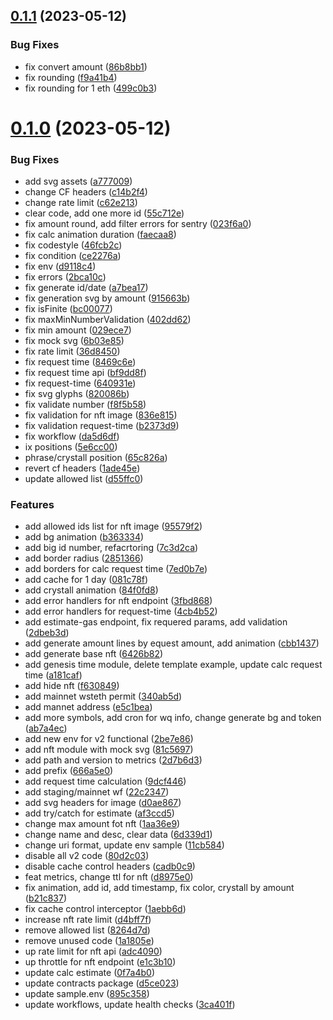 ## [0.1.1](https://github.com/lidofinance/withdrawals-api/compare/0.1.0...0.1.1) (2023-05-12)


### Bug Fixes

* fix convert amount ([86b8bb1](https://github.com/lidofinance/withdrawals-api/commit/86b8bb1c911cd4fee107ef4df22522610116369a))
* fix rounding ([f9a41b4](https://github.com/lidofinance/withdrawals-api/commit/f9a41b4dbbf96040cedb1a4aa39242f380b9352b))
* fix rounding for 1 eth ([499c0b3](https://github.com/lidofinance/withdrawals-api/commit/499c0b3ef131124208934df2028cf056247cc1d9))



# [0.1.0](https://github.com/lidofinance/withdrawals-api/compare/9dcf446e6fc3a99ddf1eae6b8ad114026cedeae3...0.1.0) (2023-05-12)


### Bug Fixes

* add svg assets ([a777009](https://github.com/lidofinance/withdrawals-api/commit/a777009708b1eac47843e384a656f45ce833a5cc))
* change CF headers ([c14b2f4](https://github.com/lidofinance/withdrawals-api/commit/c14b2f408fbfda26dfc4f701347d6cc0807dd453))
* change rate limit ([c62e213](https://github.com/lidofinance/withdrawals-api/commit/c62e2132ea9fffe56fe34cc9b429e4ec1ee57b75))
* clear code, add one more id ([55c712e](https://github.com/lidofinance/withdrawals-api/commit/55c712e0460fbbc7fb5fe42b61208ed0defefce7))
* fix amount round, add filter errors for sentry ([023f6a0](https://github.com/lidofinance/withdrawals-api/commit/023f6a007632137d6dfdc54766bb85e6ef8fe0d6))
* fix calc animation duration ([faecaa8](https://github.com/lidofinance/withdrawals-api/commit/faecaa851433988a205be89a46902ef9db1fc765))
* fix codestyle ([46fcb2c](https://github.com/lidofinance/withdrawals-api/commit/46fcb2c2d2d48f21b0aae5c31e475792801c8d1c))
* fix condition ([ce2276a](https://github.com/lidofinance/withdrawals-api/commit/ce2276a601e384e5095d4550346ca9b722350166))
* fix env ([d9118c4](https://github.com/lidofinance/withdrawals-api/commit/d9118c4c5f3028d01ca5171efa34ac32b418aa2a))
* fix errors ([2bca10c](https://github.com/lidofinance/withdrawals-api/commit/2bca10ca05f76463ae246d163875b35279b0c3c0))
* fix generate id/date ([a7bea17](https://github.com/lidofinance/withdrawals-api/commit/a7bea171f50cd39aa765cb825f0efa084985f251))
* fix generation svg by amount ([915663b](https://github.com/lidofinance/withdrawals-api/commit/915663b131b9abaca8665a1d507c98163990131f))
* fix isFinite ([bc00077](https://github.com/lidofinance/withdrawals-api/commit/bc0007719ac597e90c4b95866cc34fac4c3916bb))
* fix maxMinNumberValidation ([402dd62](https://github.com/lidofinance/withdrawals-api/commit/402dd622b25dbc49ddb43cdfa639451e3b32f61f))
* fix min amount ([029ece7](https://github.com/lidofinance/withdrawals-api/commit/029ece7b898d3aae41fc04426ad2150ef50816b5))
* fix mock svg ([6b03e85](https://github.com/lidofinance/withdrawals-api/commit/6b03e85a6c1ca002270ee089145aa6e44fe94ec2))
* fix rate limit ([36d8450](https://github.com/lidofinance/withdrawals-api/commit/36d8450bd54e86ad88a6d18ae399d362aa46817e))
* fix request time ([8469c6e](https://github.com/lidofinance/withdrawals-api/commit/8469c6e657a0745942248fa3ce301ac992db31db))
* fix request time api ([bf9dd8f](https://github.com/lidofinance/withdrawals-api/commit/bf9dd8f88deb2bc19685536cb344d9087271c69f))
* fix request-time ([640931e](https://github.com/lidofinance/withdrawals-api/commit/640931e594c967243dd6b921d16ceb8a3ea5f588))
* fix svg glyphs ([820086b](https://github.com/lidofinance/withdrawals-api/commit/820086ba35efb209e1f9a5b28fd3906dc9976b44))
* fix validate number ([f8f5b58](https://github.com/lidofinance/withdrawals-api/commit/f8f5b588cb5fb63c74820b19e74af869b671258f))
* fix validation for nft image ([836e815](https://github.com/lidofinance/withdrawals-api/commit/836e8151ae94534b7d1234476bad6c5efadb924f))
* fix validation request-time ([b2373d9](https://github.com/lidofinance/withdrawals-api/commit/b2373d981e7cdd78779c0095e1dbc9b695ab3e81))
* fix workflow ([da5d6df](https://github.com/lidofinance/withdrawals-api/commit/da5d6df1f1e1ea7b9bf7d3dd21d8e09b93573445))
* ix positions ([5e6cc00](https://github.com/lidofinance/withdrawals-api/commit/5e6cc00a694f4c8a0446442e7be3e789904d8a2d))
* phrase/crystall position ([65c826a](https://github.com/lidofinance/withdrawals-api/commit/65c826a77575a25d63a48ba60a1af01226ee6789))
* revert cf headers ([1ade45e](https://github.com/lidofinance/withdrawals-api/commit/1ade45e9dd67438a19a72bce2d9f072d81b9dfea))
* update allowed list ([d55ffc0](https://github.com/lidofinance/withdrawals-api/commit/d55ffc03176382f5519b9c32a0ebd3e8c009f88c))


### Features

* add allowed ids list for nft image ([95579f2](https://github.com/lidofinance/withdrawals-api/commit/95579f2445b29d1fd9df8eeae8d23b391ec538bc))
* add bg animation ([b363334](https://github.com/lidofinance/withdrawals-api/commit/b363334c1c4bd6196610e7d6831b20e6cdb24bff))
* add big id number, refacrtoring ([7c3d2ca](https://github.com/lidofinance/withdrawals-api/commit/7c3d2cad6d1946ae29f9e308bbbd4ef43eadb166))
* add border radius ([2851366](https://github.com/lidofinance/withdrawals-api/commit/2851366f7abcbde06c630b62c35c991501437984))
* add borders for calc request time ([7ed0b7e](https://github.com/lidofinance/withdrawals-api/commit/7ed0b7e9112cfc54dc34596fbd60fd9879ec3196))
* add cache for 1 day ([081c78f](https://github.com/lidofinance/withdrawals-api/commit/081c78fd3f2fb738bce4aa7219f49fac2586e787))
* add crystall animation ([84f0fd8](https://github.com/lidofinance/withdrawals-api/commit/84f0fd858b44a186e15d218fd8d9358c57db429e))
* add error handlers for nft endpoint ([3fbd868](https://github.com/lidofinance/withdrawals-api/commit/3fbd86806dca9831f31063ee68c60d19d107fcc8))
* add error handlers for request-time ([4cb4b52](https://github.com/lidofinance/withdrawals-api/commit/4cb4b52f4bdccf0c5127aa6f5e1ce8ae8a4a07f2))
* add estimate-gas endpoint, fix requered params, add validation ([2dbeb3d](https://github.com/lidofinance/withdrawals-api/commit/2dbeb3d92f84f7bf1bbb825d2f068113bb0a4f37))
* add generate amount lines by equest amount, add animation ([cbb1437](https://github.com/lidofinance/withdrawals-api/commit/cbb14377b18e1eca3547af080f8f60efc5abdc91))
* add generate base nft ([6426b82](https://github.com/lidofinance/withdrawals-api/commit/6426b82590d7d2829e9e7f8caac24300d1519932))
* add genesis time module, delete template example, update calc request time ([a181caf](https://github.com/lidofinance/withdrawals-api/commit/a181cafc40b94bc3e9e6424d828ab6b7d6a1cf7a))
* add hide nft ([f630849](https://github.com/lidofinance/withdrawals-api/commit/f6308498543d647e5c2b7feea1f530ab7210bf93))
* add mainnet wsteth permit ([340ab5d](https://github.com/lidofinance/withdrawals-api/commit/340ab5d269b0beb71fb2253580c74295a808ea33))
* add mannet address ([e5c1bea](https://github.com/lidofinance/withdrawals-api/commit/e5c1bea8396f1b4bdeefb23e73f3a1138b330cb7))
* add more symbols, add cron for wq info, change generate bg and token ([ab7a4ec](https://github.com/lidofinance/withdrawals-api/commit/ab7a4ec8c9ff9378ceee87ae436c3c92dd28e1cd))
* add new env for v2 functional ([2be7e86](https://github.com/lidofinance/withdrawals-api/commit/2be7e86578e8f88653ad6d946a632122ee1c5a94))
* add nft module with mock svg ([81c5697](https://github.com/lidofinance/withdrawals-api/commit/81c5697ce326361ae24dc1f6003ecba8f38fa391))
* add path and version to metrics ([2d7b6d3](https://github.com/lidofinance/withdrawals-api/commit/2d7b6d3a3382c5b3d04d0d599d0d4c8312528512))
* add prefix ([666a5e0](https://github.com/lidofinance/withdrawals-api/commit/666a5e015daf87f01e0371d22209a100fa179471))
* add request time calculation ([9dcf446](https://github.com/lidofinance/withdrawals-api/commit/9dcf446e6fc3a99ddf1eae6b8ad114026cedeae3))
* add staging/mainnet wf ([22c2347](https://github.com/lidofinance/withdrawals-api/commit/22c2347358829ea5450327043ac010d40e076641))
* add svg headers for image ([d0ae867](https://github.com/lidofinance/withdrawals-api/commit/d0ae867946fd24f224314a5037238e41ec6105cc))
* add try/catch for estimate ([af3ccd5](https://github.com/lidofinance/withdrawals-api/commit/af3ccd5e97908a3d8b678b1a62f5d7618fe0352e))
* change max amount fot nft ([1aa36e9](https://github.com/lidofinance/withdrawals-api/commit/1aa36e99b32170781cac4854037b3ea520404e50))
* change name and desc, clear data ([6d339d1](https://github.com/lidofinance/withdrawals-api/commit/6d339d1ee105dbaf2478bc86d0f6963521b4d496))
* change uri format, update env sample ([11cb584](https://github.com/lidofinance/withdrawals-api/commit/11cb584e1b167117586feb528808c0c2f3c1d3e9))
* disable all v2 code ([80d2c03](https://github.com/lidofinance/withdrawals-api/commit/80d2c03872ba215f8e52ab54ab3e51c8fcdab882))
* disable cache control headers ([cadb0c9](https://github.com/lidofinance/withdrawals-api/commit/cadb0c9877206b0bd5c5ec1e2c5ed7a1730bf401))
* feat metrics, change ttl for nft ([d8975e0](https://github.com/lidofinance/withdrawals-api/commit/d8975e0fe6ebcc831dff8a747d5bae24bb3fcbed))
* fix animation, add id, add timestamp, fix color, crystall by amount ([b21c837](https://github.com/lidofinance/withdrawals-api/commit/b21c8370c64a44932676d2570b7777ae9806d9fd))
* fix cache control interceptor ([1aebb6d](https://github.com/lidofinance/withdrawals-api/commit/1aebb6d6aca7035ab3bf348b36f6edd1cd0e9691))
* increase nft rate limit ([d4bff7f](https://github.com/lidofinance/withdrawals-api/commit/d4bff7f0e5135e6eb5298f68ce7f833654e7a17c))
* remove allowed list ([8264d7d](https://github.com/lidofinance/withdrawals-api/commit/8264d7dcb11399f959302b5f2753bf4cc3ef9649))
* remove unused code ([1a1805e](https://github.com/lidofinance/withdrawals-api/commit/1a1805e086ffb4c78aef3fecbac65a257d37a2e7))
* up rate limit for nft api ([adc4090](https://github.com/lidofinance/withdrawals-api/commit/adc4090a8d0a2ecdbc667ed5340ef803d479d5ea))
* up throttle for nft endpoint ([e1c3b10](https://github.com/lidofinance/withdrawals-api/commit/e1c3b109f1c24e7b95fe792411f4cd722858ecd8))
* update calc estimate ([0f7a4b0](https://github.com/lidofinance/withdrawals-api/commit/0f7a4b051631ecf1aa99a2d0bee3c178712f37bd))
* update contracts package ([d5ce023](https://github.com/lidofinance/withdrawals-api/commit/d5ce023c3fa261dfcb8e60535ff5eb6948f9f24b))
* update sample.env ([895c358](https://github.com/lidofinance/withdrawals-api/commit/895c3583e6d6a9e08966af16d3aa6301e40971c9))
* update workflows, update health checks ([3ca401f](https://github.com/lidofinance/withdrawals-api/commit/3ca401f380cafa7e30f3f90b911d57146966bdef))



